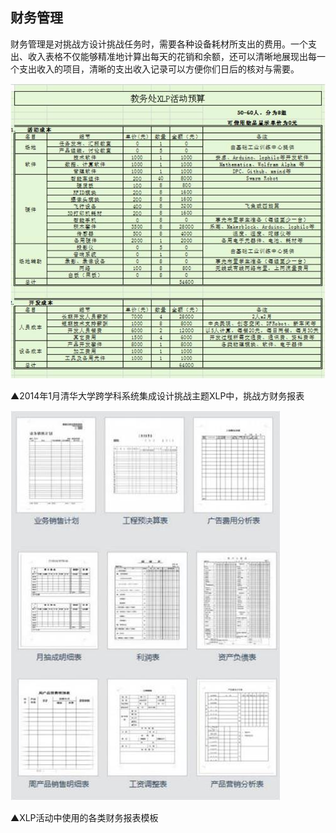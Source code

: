 ## 财务管理

财务管理是对挑战方设计挑战任务时，需要各种设备耗材所支出的费用。一个支出、收入表格不仅能够精准地计算出每天的花销和余额，还可以清晰地展现出每一个支出收入的项目，清晰的支出收入记录可以方便你们日后的核对与需要。 
 
![0](00.jpg)

▲2014年1月清华大学跨学科系统集成设计挑战主题XLP中，挑战方财务报表

![0](01.jpg)

▲XLP活动中使用的各类财务报表模板


